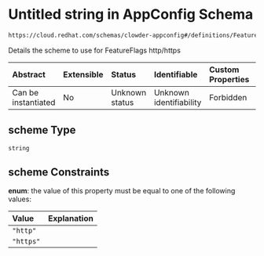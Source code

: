 # Untitled string in AppConfig Schema

```txt
https://cloud.redhat.com/schemas/clowder-appconfig#/definitions/FeatureFlagsConfig/properties/scheme
```

Details the scheme to use for FeatureFlags http/https

| Abstract            | Extensible | Status         | Identifiable            | Custom Properties | Additional Properties | Access Restrictions | Defined In                                                   |
| :------------------ | :--------- | :------------- | :---------------------- | :---------------- | :-------------------- | :------------------ | :----------------------------------------------------------- |
| Can be instantiated | No         | Unknown status | Unknown identifiability | Forbidden         | Allowed               | none                | [schema.json*](../../out/schema.json "open original schema") |

## scheme Type

`string`

## scheme Constraints

**enum**: the value of this property must be equal to one of the following values:

| Value     | Explanation |
| :-------- | :---------- |
| `"http"`  |             |
| `"https"` |             |
